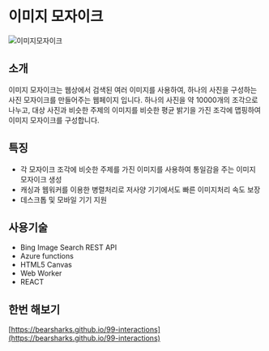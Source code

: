 # 이미지 모자이크
![이미지모자이크](https://user-images.githubusercontent.com/47706141/159113658-8ef039c2-1aa4-4079-b6a3-43c19daf6324.gif)
## 소개
이미지 모자이크는 웹상에서 검색된 여러 이미지를 사용하여, 하나의 사진을 구성하는 사진 모자이크를 만들어주는 웹페이지 입니다.
하나의 사진을 약 10000개의 조각으로 나누고, 대상 사진과 비슷한 주제의 이미지를 비슷한 평균 밝기을 가진 조각에 맵핑하여 이미지 모자이크를 구성합니다.

## 특징
* 각 모자이크 조각에 비슷한 주제를 가진 이미지를 사용하여 통일감을 주는 이미지 모자이크 생성
* 캐싱과 웹워커를 이용한 병렬처리로 저사양 기기에서도 빠른 이미지처리 속도 보장
* 데스크톱 및 모바일 기기 지원

## 사용기술
* Bing Image Search REST API
* Azure functions
* HTML5 Canvas
* Web Worker
* REACT

## 한번 해보기
[https://bearsharks.github.io/99-interactions](https://bearsharks.github.io/99-interactions)
